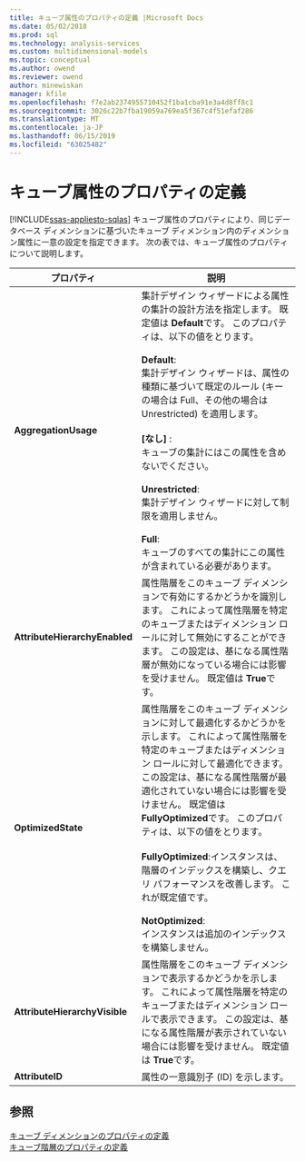 ```yaml
---
title: キューブ属性のプロパティの定義 |Microsoft Docs
ms.date: 05/02/2018
ms.prod: sql
ms.technology: analysis-services
ms.custom: multidimensional-models
ms.topic: conceptual
ms.author: owend
ms.reviewer: owend
author: minewiskan
manager: kfile
ms.openlocfilehash: f7e2ab2374955710452f1ba1cba91e3a4d8ff8c1
ms.sourcegitcommit: 3026c22b7fba19059a769ea5f367c4f51efaf286
ms.translationtype: MT
ms.contentlocale: ja-JP
ms.lasthandoff: 06/15/2019
ms.locfileid: "63025482"
---
```

# <a name="define-cube-attribute-properties"></a>キューブ属性のプロパティの定義
[!INCLUDE[ssas-appliesto-sqlas](../../includes/ssas-appliesto-sqlas.md)]
  キューブ属性のプロパティにより、同じデータベース ディメンションに基づいたキューブ ディメンション内のディメンション属性に一意の設定を指定できます。 次の表では、キューブ属性のプロパティについて説明します。  
  
|プロパティ|説明|  
|--------------|-----------------|  
|**AggregationUsage**|集計デザイン ウィザードによる属性の集計の設計方法を指定します。 既定値は **Default**です。 このプロパティは、以下の値をとります。<br /><br /> **Default**:<br />                    集計デザイン ウィザードは、属性の種類に基づいて既定のルール (キーの場合は Full、その他の場合は Unrestricted) を適用します。<br /><br /> **[なし]** :<br />                    キューブの集計にはこの属性を含めないでください。<br /><br /> **Unrestricted**:<br />                    集計デザイン ウィザードに対して制限を適用しません。<br /><br /> **Full**:<br />                    キューブのすべての集計にこの属性が含まれている必要があります。|  
|**AttributeHierarchyEnabled**|属性階層をこのキューブ ディメンションで有効にするかどうかを識別します。 これによって属性階層を特定のキューブまたはディメンション ロールに対して無効にすることができます。 この設定は、基になる属性階層が無効になっている場合には影響を受けません。 既定値は **True**です。|  
|**OptimizedState**|属性階層をこのキューブ ディメンションに対して最適化するかどうかを示します。 これによって属性階層を特定のキューブまたはディメンション ロールに対して最適化できます。 この設定は、基になる属性階層が最適化されていない場合には影響を受けません。 既定値は **FullyOptimized**です。 このプロパティは、以下の値をとります。<br /><br /> **FullyOptimized**:インスタンスは、階層のインデックスを構築し、クエリ パフォーマンスを改善します。 これが既定値です。<br /><br /> **NotOptimized**:<br />                    インスタンスは追加のインデックスを構築しません。|  
|**AttributeHierarchyVisible**|属性階層をこのキューブ ディメンションで表示するかどうかを示します。 これによって属性階層を特定のキューブまたはディメンション ロールで表示できます。 この設定は、基になる属性階層が表示されていない場合には影響を受けません。 既定値は **True**です。|  
|**AttributeID**|属性の一意識別子 (ID) を示します。|  
  
## <a name="see-also"></a>参照  
 [キューブ ディメンションのプロパティの定義](../../analysis-services/multidimensional-models/define-cube-dimension-properties.md)   
 [キューブ階層のプロパティの定義](../../analysis-services/multidimensional-models/define-cube-hierarchy-properties.md)  
  
  

